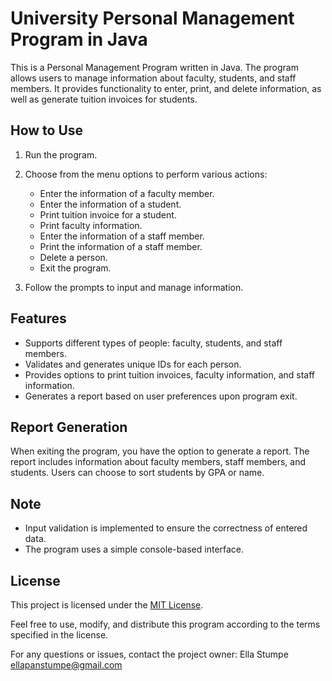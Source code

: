 # University Personal Management Program in Java


This is a Personal Management Program written in Java. The program allows users to manage information about faculty, students, and staff members. It provides functionality to enter, print, and delete information, as well as generate tuition invoices for students.

## How to Use

1. Run the program.
2. Choose from the menu options to perform various actions:

   - Enter the information of a faculty member.
   - Enter the information of a student.
   - Print tuition invoice for a student.
   - Print faculty information.
   - Enter the information of a staff member.
   - Print the information of a staff member.
   - Delete a person.
   - Exit the program.

3. Follow the prompts to input and manage information.

## Features

- Supports different types of people: faculty, students, and staff members.
- Validates and generates unique IDs for each person.
- Provides options to print tuition invoices, faculty information, and staff information.
- Generates a report based on user preferences upon program exit.

## Report Generation

When exiting the program, you have the option to generate a report. The report includes information about faculty members, staff members, and students. Users can choose to sort students by GPA or name.

## Note

- Input validation is implemented to ensure the correctness of entered data.
- The program uses a simple console-based interface.

## License

This project is licensed under the [MIT License](LICENSE).

Feel free to use, modify, and distribute this program according to the terms specified in the license.

For any questions or issues, contact the project owner: Ella Stumpe <ellapanstumpe@gmail.com>
